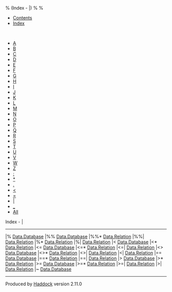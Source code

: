 % (Index - |)
% 
% 

-   [Contents](index.html)
-   [Index](doc-index.html)

 

-   [A](doc-index-A.html)
-   [B](doc-index-B.html)
-   [C](doc-index-C.html)
-   [D](doc-index-D.html)
-   [E](doc-index-E.html)
-   [F](doc-index-F.html)
-   [G](doc-index-G.html)
-   [H](doc-index-H.html)
-   [I](doc-index-I.html)
-   [J](doc-index-J.html)
-   [K](doc-index-K.html)
-   [L](doc-index-L.html)
-   [M](doc-index-M.html)
-   [N](doc-index-N.html)
-   [O](doc-index-O.html)
-   [P](doc-index-P.html)
-   [Q](doc-index-Q.html)
-   [R](doc-index-R.html)
-   [S](doc-index-S.html)
-   [T](doc-index-T.html)
-   [U](doc-index-U.html)
-   [V](doc-index-V.html)
-   [W](doc-index-W.html)
-   [Z](doc-index-Z.html)
-   [:](doc-index-58.html)
-   [\*](doc-index-42.html)
-   [.](doc-index-46.html)
-   [\<](doc-index-60.html)
-   [=](doc-index-61.html)
-   [|](doc-index-124.html)
-   [\_](doc-index-95.html)
-   [All](doc-index-All.html)

Index - |

  --------- ----------------------------------------------------------
  |%        [Data.Database](Data-Database.html#v:-124--37-)
  |%%       [Data.Database](Data-Database.html#v:-124--37--37-)
  |%%\*     [Data.Relation](Data-Relation.html#v:-124--37--37--42-)
  |%%|      [Data.Relation](Data-Relation.html#v:-124--37--37--124-)
  |%\*      [Data.Relation](Data-Relation.html#v:-124--37--42-)
  |%|       [Data.Relation](Data-Relation.html#v:-124--37--124-)
  |\<       [Data.Database](Data-Database.html#v:-124--60-)
  |\<\*     [Data.Relation](Data-Relation.html#v:-124--60--42-)
  |\<=      [Data.Database](Data-Database.html#v:-124--60--61-)
  |\<=\*    [Data.Relation](Data-Relation.html#v:-124--60--61--42-)
  |\<=|     [Data.Relation](Data-Relation.html#v:-124--60--61--124-)
  |\<\>     [Data.Database](Data-Database.html#v:-124--60--62-)
  |\<\>\*   [Data.Relation](Data-Relation.html#v:-124--60--62--42-)
  |\<\>|    [Data.Relation](Data-Relation.html#v:-124--60--62--124-)
  |\<|      [Data.Relation](Data-Relation.html#v:-124--60--124-)
  |==       [Data.Database](Data-Database.html#v:-124--61--61-)
  |==\*     [Data.Relation](Data-Relation.html#v:-124--61--61--42-)
  |==|      [Data.Relation](Data-Relation.html#v:-124--61--61--124-)
  |\>       [Data.Database](Data-Database.html#v:-124--62-)
  |\>\*     [Data.Relation](Data-Relation.html#v:-124--62--42-)
  |\>=      [Data.Database](Data-Database.html#v:-124--62--61-)
  |\>=\*    [Data.Relation](Data-Relation.html#v:-124--62--61--42-)
  |\>=|     [Data.Relation](Data-Relation.html#v:-124--62--61--124-)
  |\>|      [Data.Relation](Data-Relation.html#v:-124--62--124-)
  |\~       [Data.Database](Data-Database.html#v:-124--126-)
  --------- ----------------------------------------------------------

Produced by [Haddock](http://www.haskell.org/haddock/) version 2.11.0
